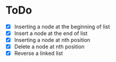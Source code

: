 # ToDo

- [x] Inserting a node at the beginning of list
- [x] Insert a node at the end of list
- [x] Inserting a node at nth position
- [x] Delete a node at nth position
- [x] Reverse a linked list
